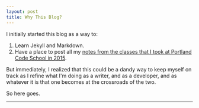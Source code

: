 ```yaml
---
layout: post
title: Why This Blog?
---
```


I initially started this blog as a way to:

1.  Learn Jekyll and Markdown.
2.  Have a place to post all my <a href="../pcsnotes/">notes from the classes that I took at Portland Code School in 2015</a>. 

But immediately, I realized that this could be a dandy way to keep myself on track as I refine what I'm doing as a writer, and as a developer, and as whatever it is that one becomes at the crossroads of the two.

So here goes.

***
